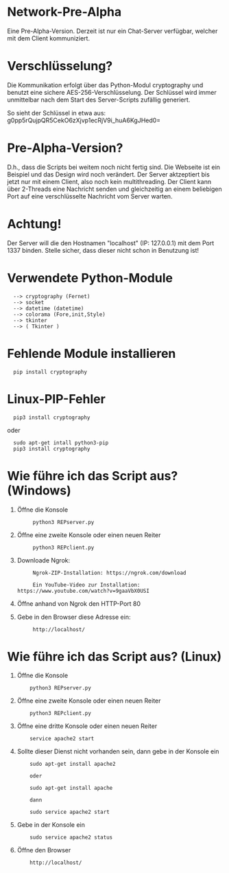 # Network-Pre-Alpha
Eine Pre-Alpha-Version. Derzeit ist nur ein Chat-Server verfügbar, welcher mit dem Client kommuniziert.
# Verschlüsselung? 
Die Kommunikation erfolgt über das Python-Modul cryptography und benutzt eine sichere AES-256-Verschlüsselung.
Der Schlüssel wird immer unmittelbar nach dem Start des Server-Scripts zufällig generiert. 

So sieht der Schlüssel in etwa aus: g0pp5rQujpQR5CekO6zXjvp1ecRjV9i_huA6KgJHed0=

# Pre-Alpha-Version?
D.h., dass die Scripts bei weitem noch nicht fertig sind. Die Webseite ist ein Beispiel und das Design wird 
noch verändert. Der Server aktzeptiert bis jetzt nur mit einem Client, also noch kein multithreading. 
Der Client kann über 2-Threads eine Nachricht senden und gleichzeitig an einem beliebigen Port auf eine verschlüsselte Nachricht vom 
Server warten.
# Achtung!
Der Server will die den Hostnamen "localhost" (IP: 127.0.0.1) mit dem Port 1337 binden. Stelle sicher, dass dieser nicht 
schon in Benutzung ist!
# Verwendete Python-Module 

      --> cryptography (Fernet)
      --> socket 
      --> datetime (datetime)
      --> colorama (Fore,init,Style)
      --> tkinter 
      --> ( Tkinter )

# Fehlende Module installieren
   
      pip install cryptography

# Linux-PIP-Fehler

      pip3 install cryptography

oder 

      sudo apt-get intall python3-pip
      pip3 install cryptography

 # Wie führe ich das Script aus? (Windows)
 
1. Öffne die Konsole

            python3 REPserver.py 
 
2. Öffne eine zweite Konsole oder einen neuen Reiter

            python3 REPclient.py

3. Downloade Ngrok:
            
            Ngrok-ZIP-Installation: https://ngrok.com/download
            
            Ein YouTube-Video zur Installation: https://www.youtube.com/watch?v=9gaaVbX0USI
            
      
      

4. Öffne anhand von Ngrok den HTTP-Port 80

5. Gebe in den Browser diese Adresse ein:

            http://localhost/

 # Wie führe ich das Script aus? (Linux)
 
 1. Öffne die Konsole
      
            python3 REPserver.py
 
 2. Öffne eine zweite Konsole oder einen neuen Reiter
      
            python3 REPclient.py
 
 3. Öffne eine dritte Konsole oder einen neuen Reiter
            
            service apache2 start
            
 4. Sollte dieser Dienst nicht vorhanden sein, dann gebe in der Konsole ein
 
            sudo apt-get install apache2
            
            oder 
            
            sudo apt-get install apache
            
            dann 
            
            sudo service apache2 start
            
 5. Gebe in der Konsole ein
 
            sudo service apache2 status
            
 6. Öffne den Browser 
 
            http://localhost/
          
            
                  


      
